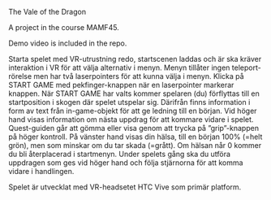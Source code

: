 The Vale of the Dragon

A project in the course MAMF45.

Demo video is included in the repo.

Starta spelet med VR-utrustning redo, startscenen laddas och är ska kräver interaktion i VR för att välja alternativ i menyn.
Menyn tillåter ingen teleport-rörelse men har två laserpointers för att kunna välja i menyn. Klicka på START GAME med pekfinger-knappen när en laserpointer markerar knappen.
När START GAME har valts kommer spelaren (du) förflyttas till en startposition i skogen där spelet utspelar sig. Därifrån finns information i form av text från in-game-objekt för att ge ledning till en början. Vid höger hand visas information om nästa uppdrag för att kommare vidare i spelet. Quest-guiden går att gömma eller visa genom att trycka på ”grip”-knappen på höger kontroll. På vänster hand visas din hälsa, till en början 100% (=helt grön), men som minskar om du tar skada (=grått). Om hälsan når 0 kommer du bli återplacerad i startmenyn.
Under spelets gång ska du utföra uppdragen som ges vid höger hand och följa stjärnorna för att komma vidare i handlingen.

Spelet är utvecklat med VR-headsetet HTC Vive som primär platform.